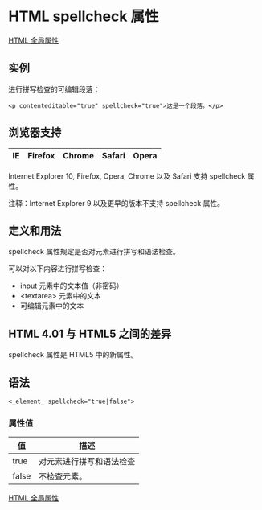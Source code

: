 # HTML spellcheck 属性

[HTML 全局属性](/tags/html_ref_standardattributes.asp)

## 实例

进行拼写检查的可编辑段落：

```
<p contenteditable="true" spellcheck="true">这是一个段落。</p>
```



## 浏览器支持

| IE | Firefox | Chrome | Safari | Opera |
| --- | --- | --- | --- | --- |

Internet Explorer 10, Firefox, Opera, Chrome 以及 Safari 支持 spellcheck 属性。

注释：Internet Explorer 9 以及更早的版本不支持 spellcheck 属性。

## 定义和用法

spellcheck 属性规定是否对元素进行拼写和语法检查。

可以对以下内容进行拼写检查：

*   input 元素中的文本值（非密码）
*   &lt;textarea&gt; 元素中的文本
*   可编辑元素中的文本

## HTML 4.01 与 HTML5 之间的差异

spellcheck 属性是 HTML5 中的新属性。

## 语法

```
<_element_ spellcheck="true|false">
```

### 属性值

| 值 | 描述 |
| --- | --- |
| true | 对元素进行拼写和语法检查 |
| false | 不检查元素。 |

[HTML 全局属性](/tags/html_ref_standardattributes.asp)


